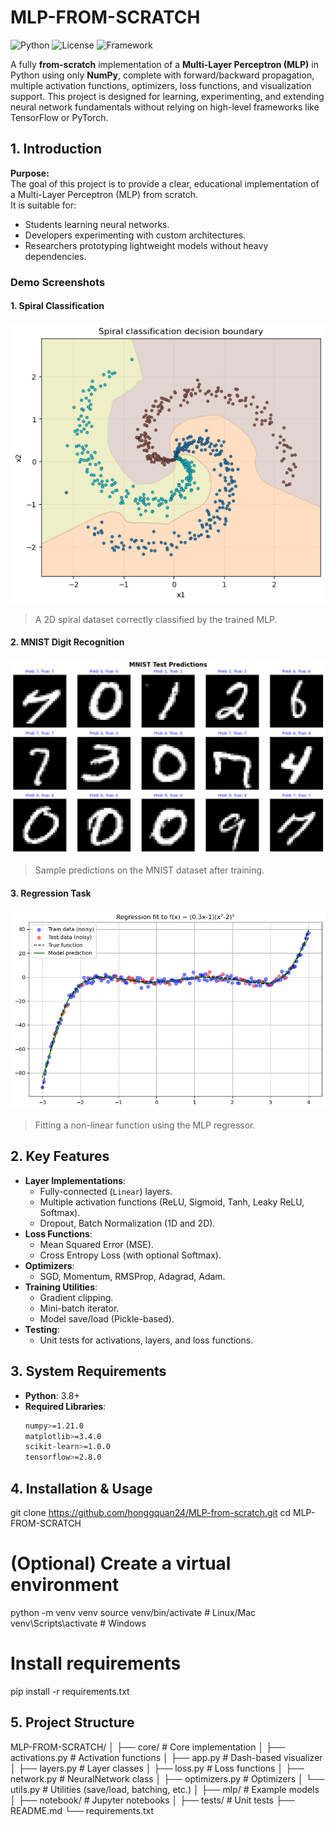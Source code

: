 # MLP-FROM-SCRATCH

![Python](https://img.shields.io/badge/Python-3.8%2B-blue)
![License](https://img.shields.io/badge/license-MIT-green)
![Framework](https://img.shields.io/badge/Framework-NumPy-orange)

A fully **from-scratch** implementation of a **Multi-Layer Perceptron (MLP)** in Python using only **NumPy**, complete with forward/backward propagation, multiple activation functions, optimizers, loss functions, and visualization support. This project is designed for learning, experimenting, and extending neural network fundamentals without relying on high-level frameworks like TensorFlow or PyTorch.



## 1. Introduction

**Purpose:**  
The goal of this project is to provide a clear, educational implementation of a Multi-Layer Perceptron (MLP) from scratch.  
It is suitable for:
- Students learning neural networks.
- Developers experimenting with custom architectures.
- Researchers prototyping lightweight models without heavy dependencies.

### Demo Screenshots

#### 1. Spiral Classification
![Spiral Classification](notebook/images/spiral_result.png)
> A 2D spiral dataset correctly classified by the trained MLP.

#### 2. MNIST Digit Recognition
![MNIST Results](notebook/images/mnist_predictions.png)
> Sample predictions on the MNIST dataset after training.

#### 3. Regression Task
![Regression Fit](notebook/images/regression_result.png)
> Fitting a non-linear function using the MLP regressor.



## 2. Key Features

- **Layer Implementations**:
  - Fully-connected (`Linear`) layers.
  - Multiple activation functions (ReLU, Sigmoid, Tanh, Leaky ReLU, Softmax).
  - Dropout, Batch Normalization (1D and 2D).
- **Loss Functions**:
  - Mean Squared Error (MSE).
  - Cross Entropy Loss (with optional Softmax).
- **Optimizers**:
  - SGD, Momentum, RMSProp, Adagrad, Adam.
- **Training Utilities**:
  - Gradient clipping.
  - Mini-batch iterator.
  - Model save/load (Pickle-based).
- **Testing**:
  - Unit tests for activations, layers, and loss functions.



## 3. System Requirements

- **Python**: 3.8+
- **Required Libraries**:
  ```bash
  numpy>=1.21.0
  matplotlib>=3.4.0
  scikit-learn>=1.0.0
  tensorflow>=2.8.0
  

## 4. Installation & Usage
git clone https://github.com/honggquan24/MLP-from-scratch.git
cd MLP-FROM-SCRATCH

# (Optional) Create a virtual environment
python -m venv venv
source venv/bin/activate  # Linux/Mac
venv\Scripts\activate     # Windows

# Install requirements
pip install -r requirements.txt


## 5. Project Structure
MLP-FROM-SCRATCH/
│
├── core/                     # Core implementation
│   ├── activations.py        # Activation functions
│   ├── app.py                # Dash-based visualizer
│   ├── layers.py             # Layer classes
│   ├── loss.py               # Loss functions
│   ├── network.py            # NeuralNetwork class
│   ├── optimizers.py         # Optimizers
│   └── utils.py              # Utilities (save/load, batching, etc.)
│
├── mlp/                      # Example models
│
├── notebook/                 # Jupyter notebooks
│
├── tests/                    # Unit tests
├── README.md
└── requirements.txt

